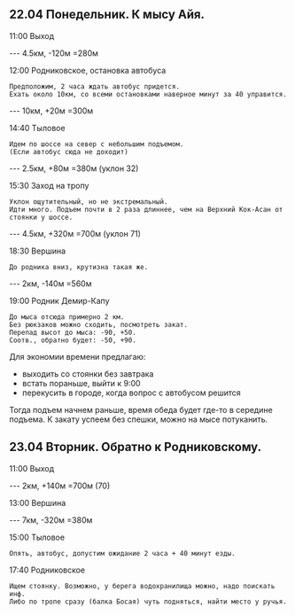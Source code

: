 
## 22.04 Понедельник. К мысу Айя.

11:00
	Выход

--- 4.5км, -120м =280м

12:00
	Родниковское, остановка автобуса
  
	Предположим, 2 часа ждать автобус придется.
	Ехать около 10км, со всеми остановками наверное минут за 40 управится.

--- 10км, +20м =300м

14:40
	Тыловое
  
	Идем по шоссе на север с небольшим подъемом.
	(Если автобус сюда не доходит)

--- 2.5км, +80м =380м (уклон 32)

15:30
	Заход на тропу
  
	Уклон ощутительный, но не экстремальный.
	Идти много. Подъем почти в 2 раза длиннее, чем на Верхний Кок-Асан от стоянки у шоссе.

--- 4.5км, +320м =700м (уклон 71)

18:30
	Вершина
  
	До родника вниз, крутизна такая же.

--- 2км, -140м =560м

19:00
	Родник Демир-Капу
  
	До мыса отсюда примерно 2 км.
	Без рюкзаков можно сходить, посмотреть закат.
	Перепад высот до мыса: -90, +50.
	Соотв., обратно будет: -50, +90.
  
Для экономии времени предлагаю:
* выходить со стоянки без завтрака
* встать пораньше, выйти к 9:00
* перекусить в городе, когда вопрос с автобусом решится

Тогда подъем начнем раньше, время обеда будет где-то в середине подъема.
К закату успеем без спешки, можно на мысе потуканить.

## 23.04 Вторник. Обратно к Родниковскому.

11:00
	Выход

--- 2км, +140м =700м (70)

13:00
	Вершина

--- 7км, -320м =380м

15:00
	Тыловое
  
	Опять, автобус, допустим ожидание 2 часа + 40 минут езды.
  
17:40
	Родниковское
  
	Ищем стоянку. Возможно, у берега водохранилища можно, надо поискать инф.
	Либо по тропе сразу (балка Босая) чуть подняться, найти место у ручья.
